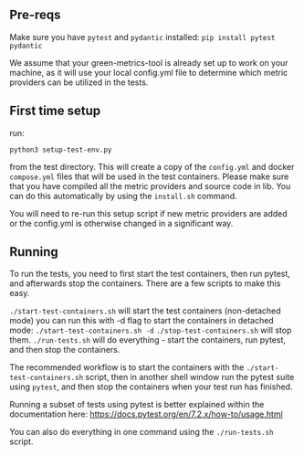 ## Pre-reqs
Make sure you have `pytest` and `pydantic` installed:
`pip install pytest pydantic`

We assume that your green-metrics-tool is already set up to work on your machine, as it will use your local config.yml
file to determine which metric providers can be utilized in the tests.

## First time setup
run:

`python3 setup-test-env.py`

from the test directory. This will create a copy of the `config.yml` and docker `compose.yml` files that will be used in
the test containers. Please make sure that you have compiled all the metric providers and source code in lib. You can do
this automatically by using the `install.sh` command.

You will need to re-run this setup script if new metric providers are added or the config.yml is otherwise changed in a
significant way.

## Running
To run the tests, you need to first start the test containers, then run pytest, and afterwards stop the containers.
There are a few scripts to make this easy.

`./start-test-containers.sh` will start the test containers (non-detached mode)
    you can run this with -d flag to start the containers in detached mode:
    `./start-test-containers.sh -d`
`./stop-test-containers.sh` will stop them.
`./run-tests.sh` will do everything - start the containers, run pytest, and then stop the containers.

The recommended workflow is to start the containers with the `./start-test-containers.sh` script, then in another shell
window run the pytest suite using `pytest`, and then stop the containers when your test run has finished.

Running a subset of tests using pytest is better explained within the documentation here:
 https://docs.pytest.org/en/7.2.x/how-to/usage.html

You can also do everything in one command using the `./run-tests.sh` script.